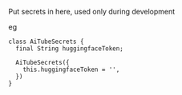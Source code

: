 Put secrets in here, used only during development

eg

```
class AiTubeSecrets {
  final String huggingfaceToken;

  AiTubeSecrets({
    this.huggingfaceToken = '',
  })
}
```